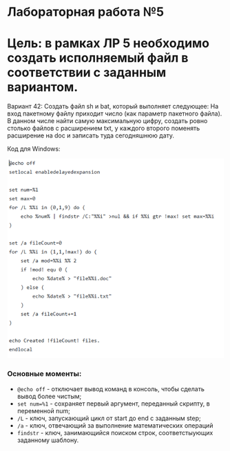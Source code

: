 # Лабораторная работа №5
# Цель: в рамках ЛР 5 необходимо создать исполняемый файл в соответствии с заданным вариантом. 

Вариант 42: Создать файл sh и bat, который выполняет следующее: 
На вход пакетному файлу приходит число (как параметр пакетного файла). В данном числе найти самую максимальную цифру, создать ровно столько файлов с расширением txt, у каждого второго поменять расширение на doc и записать туда сегодняшнюю дату.

Код для Windows:

![](./code_windows.png)

### Основные моменты:

* `@echo off` - отключает вывод команд в консоль, чтобы сделать вывод более чистым;
* `set num=%1` - cохраняет первый аргумент, переданный скрипту, в переменной num;
* `/L` - ключ, запускающий цикл от start до end с заданным step;
* `/a` - ключ, отвечающий за выполнение математических операций
* `findstr` - ключ, занимающийся поиском строк, соответстыующих заданному шаблону.


  

